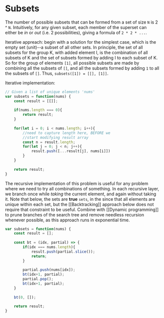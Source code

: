 # Subsets

The number of possible subsets that can be formed from a set of size `N` is 2 ^ `N`.  Intuitively, for any given subset, each member of the superset can either be *in* or *out* (i.e. 2 possibilities), giving a formula of `2 * 2 * ...`.

Iterative appreach: begin with a solution for the simplest case, which is the empty set (unit)--a subset of all other sets.  In principle, the set of all subsets for the group K, with added element I, is the 
 combination of all subsets of K and the set of subsets formed by adding I to each subset of K.  So for the group of elements `[1]`, all possible subsets are made by combining all the subsets of `[]`, and all the subsets formed by adding `1`  to all the subsets of `[]`.  Thus, `subsets([1]) = [[], [1]]`.

Iterative implementation:
```javascript
// Given a list of unique elements 'nums'
var subsets = function(nums) {
    const result = [[]];
    
    if(nums.length === 0){
        return result;
    }
 
    for(let i = 0; i < nums.length; i++){
	    //need to capture length here, BEFORE we 
	    //start modifying result array
        const n = result.length;
        for(let j = 0; j < n; j++){
            result.push([...result[j], nums[i]])
        }
    }
    
    return result;
}
```

The recursive implementation of this problem is useful for any problem where we need to try all combinations of something.  In each recursive layer, we branch once while *taking* the current element, and again without taking it.  Note that below, the sets are **true** `sets`, in the since that all elements are unique within each set, but the [[Backtracking]] approach below does not require that constraint to be useful.  Combine with [[Dynamic programming]] to prune branches of the search tree and remove needless recursion whenever possible, as this approach runs in exponential time.

```javascript
var subsets = function(nums) {
    const result = [];
    
    const bt = (idx, partial) => {
        if(idx === nums.length){
            result.push(partial.slice());
            return;
        }
        
        partial.push(nums[idx]);
        bt(idx+1, partial);
        partial.pop();
        bt(idx+1, partial);
    }
    
    bt(0, []);
    
    return result;
}
```

